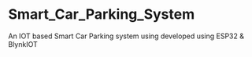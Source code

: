 # Smart_Car_Parking_System
 An IOT based Smart Car Parking system using developed using ESP32 & BlynkIOT
